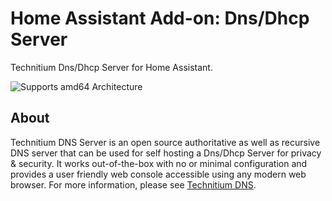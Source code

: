 # Home Assistant Add-on: Dns/Dhcp Server

Technitium Dns/Dhcp Server for Home Assistant.

![Supports amd64 Architecture][amd64-shield]

## About

Technitium DNS Server is an open source authoritative as well as recursive DNS server that can be used for self hosting a Dns/Dhcp Server for privacy & security. It works out-of-the-box with no or minimal configuration and provides a user friendly web console accessible using any modern web browser. For more information, please see [Technitium DNS].

[Technitium DNS]: https://technitium.com/dns/
[amd64-shield]: https://img.shields.io/badge/amd64-yes-green.svg
